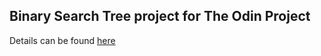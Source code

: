 ## Binary Search Tree project for The Odin Project

Details can be found [here](https://www.theodinproject.com/lessons/ruby-binary-search-trees)